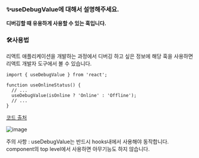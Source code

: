 ### ✨useDebugValue에 대해서 설명해주세요.

**디버깅할 때 유용하게 사용할 수 있는 훅입니다.**

### 🛠️사용법

리액트 애플리케이션을 개발하는 과정에서 디버깅 하고 싶은 정보에 해당 훅을 사용하면 리액트 개발자 도구에서 볼 수 있습니다.

```
import { useDebugValue } from 'react';

function useOnlineStatus() {
  // ...
  useDebugValue(isOnline ? 'Online' : 'Offline');
  // ...
}
```

[코드 출처](https://react-ko.dev/reference/react/useLayoutEffect)

![image](https://github.com/99sStudy/CS-Interview-Master/assets/90139306/cf8bc158-0951-4473-a225-c363956474c7)

주의 사항 : useDebugValue는 반드시 hooks내에서 사용해야 동작합니다.
component의 top level에서 사용하면 아무기능도 하지 않습니다.
